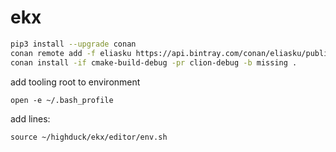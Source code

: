 # ekx


```bash
pip3 install --upgrade conan
conan remote add -f eliasku https://api.bintray.com/conan/eliasku/public-conan
conan install -if cmake-build-debug -pr clion-debug -b missing .
```



add tooling root to environment
```
open -e ~/.bash_profile
```

add lines:
```
source ~/highduck/ekx/editor/env.sh
```